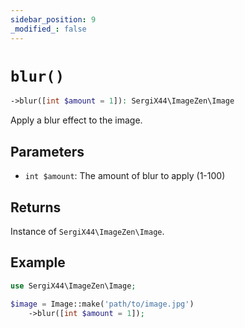 ```yaml
---
sidebar_position: 9
_modified_: false
---
```

# `blur()`

```php
->blur([int $amount = 1]): SergiX44\ImageZen\Image
```
Apply a blur effect to the image.

## Parameters

- `int $amount`: The amount of blur to apply (1-100)


## Returns

Instance of `SergiX44\ImageZen\Image`.

## Example

```php
use SergiX44\ImageZen\Image;

$image = Image::make('path/to/image.jpg')
    ->blur([int $amount = 1]);

```
